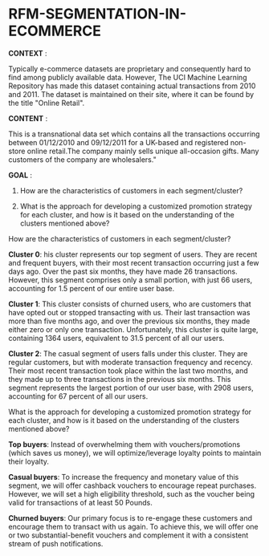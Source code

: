 # RFM-SEGMENTATION-IN-ECOMMERCE

**CONTEXT** :

Typically e-commerce datasets are proprietary and consequently hard to find among publicly available data. However, The UCI Machine Learning Repository has made this dataset containing actual transactions from 2010 and 2011. The dataset is maintained on their site, where it can be found by the title "Online Retail".

**CONTENT** : 

This is a transnational data set which contains all the transactions occurring between 01/12/2010 and 09/12/2011 for a UK-based and registered non-store online retail.The company mainly sells unique all-occasion gifts. Many customers of the company are wholesalers."

**GOAL** :
1. How are the characteristics of customers in each segment/cluster?

2. What is the approach for developing a customized promotion strategy for each cluster, and how is it based on the understanding of the clusters mentioned above?

How are the characteristics of customers in each segment/cluster?

**Cluster 0**: his cluster represents our top segment of users. They are recent and frequent buyers, with their most recent transaction occurring just a few days ago. Over the past six months, they have made 26 transactions. However, this segment comprises only a small portion, with just 66 users, accounting for 1.5 percent of our entire user base.

**Cluster 1**: This cluster consists of churned users, who are customers that have opted out or stopped transacting with us. Their last transaction was more than five months ago, and over the previous six months, they made either zero or only one transaction. Unfortunately, this cluster is quite large, containing 1364 users, equivalent to 31.5 percent of all our users.

**Cluster 2**: The casual segment of users falls under this cluster. They are regular customers, but with moderate transaction frequency and recency. Their most recent transaction took place within the last two months, and they made up to three transactions in the previous six months. This segment represents the largest portion of our user base, with 2908 users, accounting for 67 percent of all our users.

What is the approach for developing a customized promotion strategy for each cluster, and how is it based on the understanding of the clusters mentioned above?

**Top buyers**: Instead of overwhelming them with vouchers/promotions (which saves us money), we will optimize/leverage loyalty points to maintain their loyalty.

**Casual buyers**: To increase the frequency and monetary value of this segment, we will offer cashback vouchers to encourage repeat purchases. However, we will set a high eligibility threshold, such as the voucher being valid for transactions of at least 50 Pounds.

**Churned buyers**: Our primary focus is to re-engage these customers and encourage them to transact with us again. To achieve this, we will offer one or two substantial-benefit vouchers and complement it with a consistent stream of push notifications.
